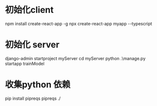 # 初始化client 
npm install  create-react-app -g
npx create-react-app  myapp --typescript


# 初始化 server
django-admin startproject myServer
cd myServer
python .\manage.py startapp trainModel

# 收集python 依赖
pip install pipreqs
pipreqs ./
